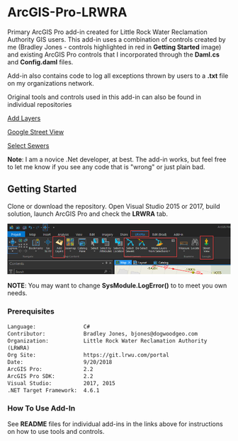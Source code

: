 # ArcGIS-Pro-LRWRA
Primary ArcGIS Pro add-in created for Little Rock Water Reclamation Authority GIS users.  This add-in uses a combination of controls created by me (Bradley Jones - controls highlighted in red in **Getting Started** image) and existing ArcGIS Pro controls that I incorporated through the **Daml.cs** and **Config.daml** files.  

Add-in also contains code to log all exceptions thrown by users to a **.txt** file on my organizations network.

 

Original tools and controls used in this add-in can also be found in individual repositories

[Add Layers](https://github.com/dogwoodgeo/ArcGIS-Pro-AddLayers)

[Google Street View](https://github.com/dogwoodgeo/ArcGIS-Pro-GoogleStreetView)

[Select Sewers](https://github.com/dogwoodgeo/ArcGIS-Pro-SewerSelect)



**Note**: I am a novice .Net developer, at best.  The add-in works, but feel free to let me know if you see any code that is "wrong" or just plain bad.  

## Getting Started

Clone or download the repository. Open Visual Studio 2015 or 2017, build solution, launch ArcGIS Pro and check the **LRWRA** tab.

![](assets/2018-10-10_13-52-39.png)



**NOTE**: You may want to change **SysModule.LogError()** to to meet you own needs. 

### Prerequisites

```
Language:				C#
Contributor:			Bradley Jones, bjones@dogwoodgeo.com
Organization:			Little Rock Water Reclamation Authority (LRWRA)
Org Site:				https://git.lrwu.com/portal
Date:					9/20/2018
ArcGIS Pro:				2.2
ArcGIS Pro SDK:			2.2
Visual Studio:			2017, 2015
.NET Target Framework:	4.6.1
```

### How To Use Add-In

See **README** files for individual add-ins in the links above for instructions on how to use tools and controls.





